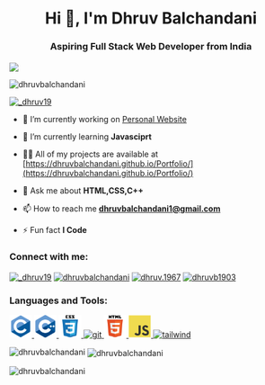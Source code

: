 <h1 align="center">Hi 👋, I'm Dhruv Balchandani</h1>
<h3 align="center">Aspiring Full Stack Web Developer from India</h3>
<img align="center" width="400px" src="[https://www.istockphoto.com/vector/boy-with-laptop-happy-man-well-being-businessman-creative-people-working-at-home-gm1255572283-367358939](https://giphy.com/gifs/CapgeminiIndia-coding-techchallenge2020-techchallenge-u2pmTWUi0MXjyrMaVj)">

<p align="left"> <img src="https://komarev.com/ghpvc/?username=dhruvbalchandani&label=Profile%20views&color=0e75b6&style=flat" alt="dhruvbalchandani" /> </p>

<p align="left"> <a href="https://twitter.com/_dhruv19" target="blank"><img src="https://img.shields.io/twitter/follow/_dhruv19?logo=twitter&style=for-the-badge" alt="_dhruv19" /></a> </p>

- 🔭 I’m currently working on [Personal Website](https://dhruvbalchandani.github.io/Portfolio/)

- 🌱 I’m currently learning **Javasciprt**

- 👨‍💻 All of my projects are available at [https://dhruvbalchandani.github.io/Portfolio/](https://dhruvbalchandani.github.io/Portfolio/)

- 💬 Ask me about **HTML,CSS,C++**

- 📫 How to reach me **dhruvbalchandani1@gmail.com**

- ⚡ Fun fact **I Code**

<h3 align="left">Connect with me:</h3>
<p align="left">
<a href="https://twitter.com/_dhruv19" target="blank"><img align="center" src="https://raw.githubusercontent.com/rahuldkjain/github-profile-readme-generator/master/src/images/icons/Social/twitter.svg" alt="_dhruv19" height="30" width="40" /></a>
<a href="https://linkedin.com/in/dhruvbalchandani" target="blank"><img align="center" src="https://raw.githubusercontent.com/rahuldkjain/github-profile-readme-generator/master/src/images/icons/Social/linked-in-alt.svg" alt="dhruvbalchandani" height="30" width="40" /></a>
<a href="https://instagram.com/dhruv.1967" target="blank"><img align="center" src="https://raw.githubusercontent.com/rahuldkjain/github-profile-readme-generator/master/src/images/icons/Social/instagram.svg" alt="dhruv.1967" height="30" width="40" /></a>
<a href="https://www.leetcode.com/dhruvb1903" target="blank"><img align="center" src="https://raw.githubusercontent.com/rahuldkjain/github-profile-readme-generator/master/src/images/icons/Social/leet-code.svg" alt="dhruvb1903" height="30" width="40" /></a>
</p>

<h3 align="left">Languages and Tools:</h3>
<p align="left"> <a href="https://www.cprogramming.com/" target="_blank" rel="noreferrer"> <img src="https://raw.githubusercontent.com/devicons/devicon/master/icons/c/c-original.svg" alt="c" width="40" height="40"/> </a> <a href="https://www.w3schools.com/cpp/" target="_blank" rel="noreferrer"> <img src="https://raw.githubusercontent.com/devicons/devicon/master/icons/cplusplus/cplusplus-original.svg" alt="cplusplus" width="40" height="40"/> </a> <a href="https://www.w3schools.com/css/" target="_blank" rel="noreferrer"> <img src="https://raw.githubusercontent.com/devicons/devicon/master/icons/css3/css3-original-wordmark.svg" alt="css3" width="40" height="40"/> </a> <a href="https://git-scm.com/" target="_blank" rel="noreferrer"> <img src="https://www.vectorlogo.zone/logos/git-scm/git-scm-icon.svg" alt="git" width="40" height="40"/> </a> <a href="https://www.w3.org/html/" target="_blank" rel="noreferrer"> <img src="https://raw.githubusercontent.com/devicons/devicon/master/icons/html5/html5-original-wordmark.svg" alt="html5" width="40" height="40"/> </a> <a href="https://developer.mozilla.org/en-US/docs/Web/JavaScript" target="_blank" rel="noreferrer"> <img src="https://raw.githubusercontent.com/devicons/devicon/master/icons/javascript/javascript-original.svg" alt="javascript" width="40" height="40"/> </a> <a href="https://tailwindcss.com/" target="_blank" rel="noreferrer"> <img src="https://www.vectorlogo.zone/logos/tailwindcss/tailwindcss-icon.svg" alt="tailwind" width="40" height="40"/> </a> </p>

<p><img align="left" src="https://github-readme-stats.vercel.app/api/top-langs?username=dhruvbalchandani&show_icons=true&locale=en&layout=compact" alt="dhruvbalchandani" /></p>

<p>&nbsp;<img align="center" src="https://github-readme-stats.vercel.app/api?username=dhruvbalchandani&show_icons=true&locale=en" alt="dhruvbalchandani" /></p>

<p><img align="center" src="https://github-readme-streak-stats.herokuapp.com/?user=dhruvbalchandani&" alt="dhruvbalchandani" /></p>
